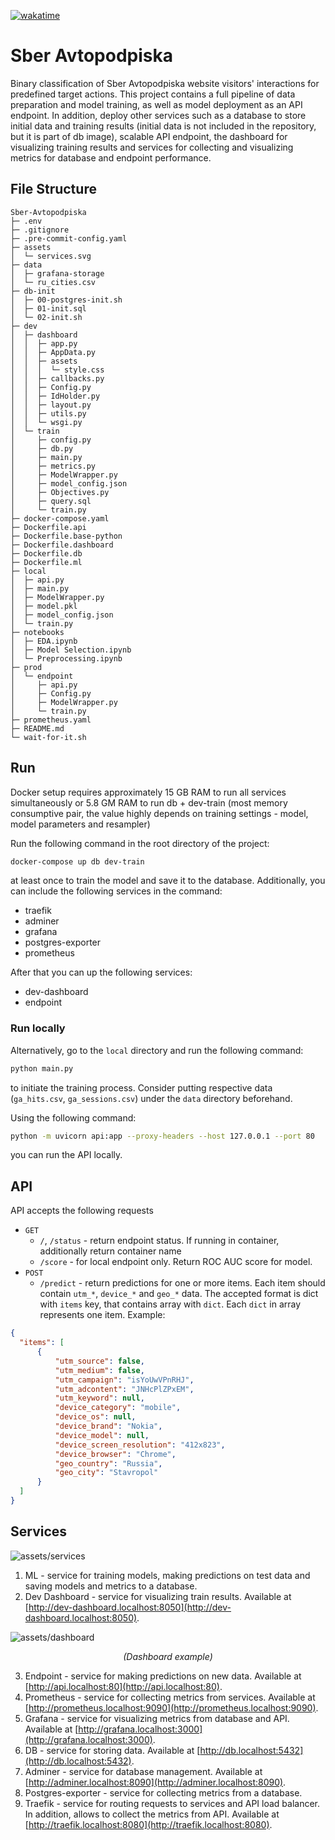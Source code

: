 [![wakatime](https://wakatime.com/badge/user/ec8c97a0-e0e3-4763-a6b4-374bde6dcd04/project/aafb6a03-63ca-4a74-a569-ba002e6c1af1.svg?style=for-the-badge)](https://wakatime.com/badge/user/ec8c97a0-e0e3-4763-a6b4-374bde6dcd04/project/aafb6a03-63ca-4a74-a569-ba002e6c1af1)

# Sber Avtopodpiska

Binary classification of Sber Avtopodpiska website visitors' interactions for predefined target actions. This project contains a full pipeline of data preparation and model training, as well as model deployment as an API endpoint. In addition, deploy other services such as a database to store initial data and training results (initial data is not included in the repository, but it is part of db image), scalable API endpoint, the dashboard for visualizing training results and services for collecting and visualizing metrics for database and endpoint performance.

## File Structure

```tree
Sber-Avtopodpiska
├─ .env
├─ .gitignore
├─ .pre-commit-config.yaml
├─ assets
│  └─ services.svg
├─ data
│  ├─ grafana-storage
│  └─ ru_cities.csv
├─ db-init
│  ├─ 00-postgres-init.sh
│  ├─ 01-init.sql
│  └─ 02-init.sh
├─ dev
│  ├─ dashboard
│  │  ├─ app.py
│  │  ├─ AppData.py
│  │  ├─ assets
│  │  │  └─ style.css
│  │  ├─ callbacks.py
│  │  ├─ Config.py
│  │  ├─ IdHolder.py
│  │  ├─ layout.py
│  │  ├─ utils.py
│  │  └─ wsgi.py
│  └─ train
│     ├─ config.py
│     ├─ db.py
│     ├─ main.py
│     ├─ metrics.py
│     ├─ ModelWrapper.py
│     ├─ model_config.json
│     ├─ Objectives.py
│     ├─ query.sql
│     └─ train.py
├─ docker-compose.yaml
├─ Dockerfile.api
├─ Dockerfile.base-python
├─ Dockerfile.dashboard
├─ Dockerfile.db
├─ Dockerfile.ml
├─ local
│  ├─ api.py
│  ├─ main.py
│  ├─ ModelWrapper.py
│  ├─ model.pkl
│  ├─ model_config.json
│  └─ train.py
├─ notebooks
│  ├─ EDA.ipynb
│  ├─ Model Selection.ipynb
│  └─ Preprocessing.ipynb
├─ prod
│  └─ endpoint
│     ├─ api.py
│     ├─ Config.py
│     ├─ ModelWrapper.py
│     └─ train.py
├─ prometheus.yaml
├─ README.md
└─ wait-for-it.sh
```

## Run

Docker setup requires approximately 15 GB RAM to run all services simultaneously or 5.8 GM RAM to run db + dev-train (most memory consumptive pair, the value highly depends on training settings - model, model parameters and resampler)

Run the following command in the root directory of the project:

```bash
docker-compose up db dev-train
```

at least once to train the model and save it to the database. Additionally, you can include the following services in the command:

- traefik
- adminer
- grafana
- postgres-exporter
- prometheus

After that you can up the following services:

- dev-dashboard
- endpoint

### Run locally

Alternatively, go to the `local` directory and run the following command:

```bash
python main.py
```

to initiate the training process. Consider putting respective data (`ga_hits.csv`, `ga_sessions.csv`) under the `data` directory beforehand.

Using the following command:

```bash
python -m uvicorn api:app --proxy-headers --host 127.0.0.1 --port 80
```

you can run the API locally.

## API

API accepts the following requests
- `GET` 
  - `/`, `/status` - return endpoint status. If running in container, additionally return container name
  - `/score` - for local endpoint only. Return ROC AUC score for model.
- `POST`
  - `/predict` - return predictions for one or more items. Each item should contain `utm_*`, `device_*` and `geo_*` data. The accepted format is dict with `items` key, that contains array with `dict`. Each `dict` in array represents one item. Example:

```json
{   
  "items": [
      {
          "utm_source": false,
          "utm_medium": false,
          "utm_campaign": "isYoUwVPnRHJ",
          "utm_adcontent": "JNHcPlZPxEM",
          "utm_keyword": null,
          "device_category": "mobile",
          "device_os": null,
          "device_brand": "Nokia",
          "device_model": null,
          "device_screen_resolution": "412x823",
          "device_browser": "Chrome",
          "geo_country": "Russia",
          "geo_city": "Stavropol"
      }
  ]
}
```


## Services

![assets/services](assets/services.svg)

1. ML - service for training models, making predictions on test data and saving models and metrics to a database.
2. Dev Dashboard - service for visualizing train results. Available at [http://dev-dashboard.localhost:8050](http://dev-dashboard.localhost:8050).

![assets/dashboard](assets/dashboard.png)
<p align="center" style="font-style: italic">(Dashboard example)</p>

3. Endpoint - service for making predictions on new data. Available at [http://api.localhost:80](http://api.localhost:80).
4. Prometheus - service for collecting metrics from services. Available at [http://prometheus.localhost:9090](http://prometheus.localhost:9090).
5. Grafana - service for visualizing metrics from database and API. Available at [http://grafana.localhost:3000](http://grafana.localhost:3000).
6. DB - service for storing data. Available at [http://db.localhost:5432](http://db.localhost:5432).
7. Adminer - service for database management. Available at [http://adminer.localhost:8090](http://adminer.localhost:8090).
8. Postgres-exporter - service for collecting metrics from a database.
9. Traefik - service for routing requests to services and API load balancer. In addition, allows to collect the metrics from API. Available at [http://traefik.localhost:8080](http://traefik.localhost:8080).
